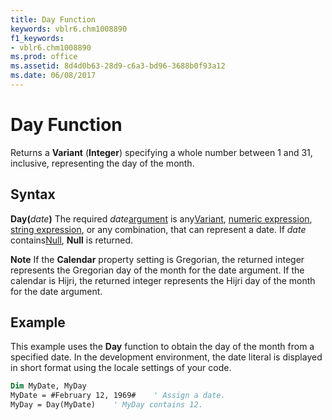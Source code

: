 ```yaml
---
title: Day Function
keywords: vblr6.chm1008890
f1_keywords:
- vblr6.chm1008890
ms.prod: office
ms.assetid: 8d4d0b63-28d9-c6a3-bd96-3688b0f93a12
ms.date: 06/08/2017
---
```



# Day Function



Returns a  **Variant** (**Integer**) specifying a whole number between 1 and 31, inclusive, representing the day of the month.

## Syntax

**Day(**_date_**)**
The required  _date_[argument](../../Glossary/vbe-glossary.md#argument) is any[Variant](../../Glossary/vbe-glossary.md#variant-data-type), [numeric expression](../../Glossary/vbe-glossary.md#numeric-expression), [string expression](../../Glossary/vbe-glossary.md#string-expression), or any combination, that can represent a date. If  _date_ contains[Null](../../Glossary/vbe-glossary.md#null),  **Null** is returned.

 **Note**  If the  **Calendar** property setting is Gregorian, the returned integer represents the Gregorian day of the month for the date argument. If the calendar is Hijri, the returned integer represents the Hijri day of the month for the date argument.


## Example

This example uses the  **Day** function to obtain the day of the month from a specified date. In the development environment, the date literal is displayed in short format using the locale settings of your code.


```vb
Dim MyDate, MyDay
MyDate = #February 12, 1969#    ' Assign a date.
MyDay = Day(MyDate)    ' MyDay contains 12.


```


